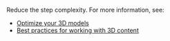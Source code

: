Reduce the step complexity. For more information, see:

- [Optimize your 3D models](**/*dynamics365/mixed-reality/guides/optimize-models)
- [Best practices for working with 3D content](**/*dynamics365/mixed-reality/guides/hololens-app-place-holograms#best-practices-for-working-with-3d-content)